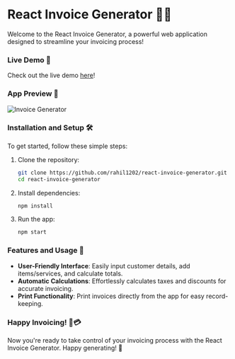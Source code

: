 # React Invoice Generator 💼💸

Welcome to the React Invoice Generator, a powerful web application designed to streamline your invoicing process!

### Live Demo 🚀
Check out the live demo [here](react-invoice-generator-rahil1202.vercel.app)!

### App Preview 📸
![Invoice Generator](https://i.ibb.co/3R5JQnv/invoice-generator.png)

### Installation and Setup 🛠️

To get started, follow these simple steps:

1. Clone the repository:
   ```bash
   git clone https://github.com/rahil1202/react-invoice-generator.git
   cd react-invoice-generator
   ```

2. Install dependencies:
   ```bash
   npm install
   ```

3. Run the app:
   ```bash
   npm start
   ```

### Features and Usage 🧾

- **User-Friendly Interface**: Easily input customer details, add items/services, and calculate totals.
- **Automatic Calculations**: Effortlessly calculates taxes and discounts for accurate invoicing.
- **Print Functionality**: Print invoices directly from the app for easy record-keeping.

### Happy Invoicing! 💼💳

Now you're ready to take control of your invoicing process with the React Invoice Generator. Happy generating! 🚀
